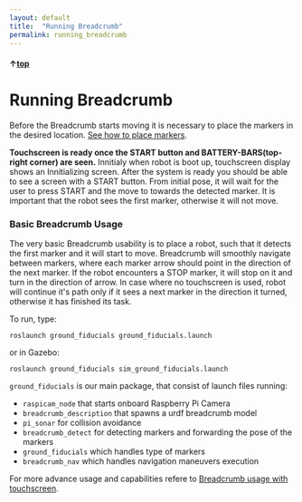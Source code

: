 ```yaml
---
layout: default
title:  "Running Breadcrumb"
permalink: running_breadcrumb
---
```


#### &uarr;[top](https://ubiquityrobotics.github.io/breadcrumb_learn/)

# Running Breadcrumb

Before the Breadcrumb starts moving it is necessary to place the markers in the desired location.
[See how to place markers](marker_info/marker_types_and_placing_them.md).

**Touchscreen is ready once the START button and BATTERY-BARS(top-right corner) are seen.**
Innitialy when robot is boot up, touchscreen display shows an Innitializing screen. After the system is ready you should be able to see a screen with a START button.
From initial pose, it will wait for the user to press START and the move to towards the detected marker.
It is important that the robot sees the first marker, otherwise it will not move.

### Basic Breadcrumb Usage

The very basic Breadcrumb usability is to place a robot, such that it detects the first marker and it will start to move.
Breadcrumb will smoothly navigate between markers, where each marker arrow should point in the direction of the next marker.
If the robot encounters a STOP marker, it will stop on it and turn in the direction of arrow.
In case where no touchscreen is used, robot will continue it's path only if it sees a next marker in the direction it turned, otherwise it has finished its task.

To run, type:

  `roslaunch ground_fiducials ground_fiducials.launch`

or in Gazebo:

  `roslaunch ground_fiducials sim_ground_fiducials.launch`

`ground_fiducials` is our main package, that consist of launch files running:
- `raspicam_node` that starts onboard Raspberry Pi Camera
- `breadcrumb_description` that spawns a urdf breadcrumb model
- `pi_sonar` for collision avoidance
- `breadcrumb_detect` for detecting markers and forwarding the pose of the markers
- `ground_fiducials` which handles type of markers
- `breadcrumb_nav` which handles navigation maneuvers execution

For more advance usage and capabilities refere to [Breadcrumb usage with touchscreen](../touchscreen/breadcrumb_usage_with_touchscreen.md).
